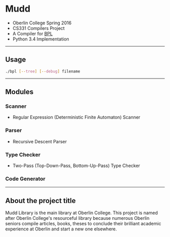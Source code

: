 # Mudd

* Oberlin College Spring 2016
* CS331 Compilers Project
* A Compiler for [BPL](http://www.cs.oberlin.edu/~bob/cs331/The%20BPL%20Programming%20Language.pdf)
* Python 3.4 Implementation

---
## Usage

``` bash
./bpl [--tree] [--debug] filename
```

---

## Modules
### Scanner
* Regular Expression (Deterministic Finite Automaton) Scanner

### Parser
* Recursive Descent Parser

### Type Checker
* Two-Pass (Top-Down-Pass, Bottom-Up-Pass) Type Checker

### Code Generator

---
## About the project title
Mudd Library is the main library at Oberlin College.
This project is named after Oberlin College's resourceful library because
numerous Oberlin seniors compile articles, books, theses to conclude their
brilliant academic experience at Oberlin and start a new one elsewhere.
